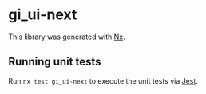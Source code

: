 # gi_ui-next

This library was generated with [Nx](https://nx.dev).

## Running unit tests

Run `nx test gi_ui-next` to execute the unit tests via [Jest](https://jestjs.io).
